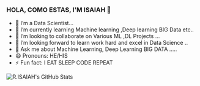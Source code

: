 ### HOLA, COMO ESTAS, I'M ISAIAH 👋

- 🔭 I’m a Data Scientist...
- 🌱 I’m currently learning Machine learning ,Deep learning BIG Data  etc..
- 👯 I’m looking to collaborate on Various ML ,DL Projects ...
- 🤔 I’m looking forward to learn work hard and excel in Data Science ..
- 💬 Ask me about Machine Learning, Deep Learning BIG DATA .....
- 😄 Pronouns: HE/HIS
- ⚡ Fun fact: I EAT SLEEP CODE REPEAT




![R.ISAIAH's GitHub Stats](https://github-readme-stats.vercel.app/api?username=ISAIAH-Git&count_private=true&theme=gotham)
